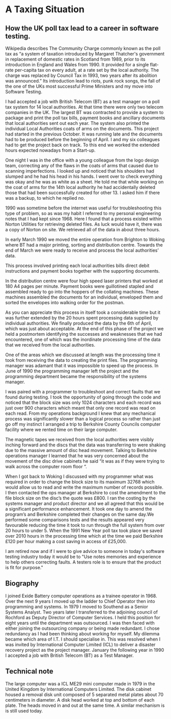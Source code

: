 # A Taxing Situation

## How the UK poll tax lead to a career in software testing.

Wikipedia describes The Community Charge commonly known as the poll tax as “a system of taxation introduced by Margaret Thatcher's government in replacement of domestic rates in Scotland from 1989, prior to its introduction in England and Wales from 1990. It provided for a single flat-rate per-capita tax on every adult, at a rate set by the local authority. The charge was replaced by Council Tax in 1993, two years after its abolition was announced.”  Its introduction lead to riots, punk rock songs, the fall of the one of the UKs most successful Prime Ministers and my move into Software Testing.

I had accepted a job with British Telecom (BT) as a test manager on a poll tax system for 14 local authorities. At that time there were only two telecom companies in the UK. The largest BT was contracted to provide a system to package and print the poll tax bills, payment books and ancillary documents that local authorities sent out each year. The system also printed the individual Local Authorities coats of arms on the documents. This project had started in the previous October. It was running late and the documents had to be produced before the beginning of April. I and my six colleagues had to get the project back on track. To this end we worked the extended hours expected nowadays from a Start-up.  

One night I was in the office with a young colleague from the logo design team, correcting any of the flaws in the coats of arms that caused due to scanning imperfections. I looked up and noticed that his shoulders had slumped and he had his head in his hands. I went over to check everything was okay and he was as white as a sheet. He told me that while working on the coat of arms for the 14th local authority he had accidentally deleted those that had been successfully created for other 13. I asked him if there was a backup, to which he replied no. 

1990 was sometime before the internet was useful for troubleshooting this type of problem, so as was my habit I referred to my personal engineering notes that I had kept since 1968. Here I found that a process existed within Norton Utilities for retrieving deleted files. As luck would have it, there was a copy of Norton on site. We retrieved all of the data in about three hours.

In early March 1990 we moved the entire operation from Brighton to Woking where BT had a major printing, sorting and distribution centre. Towards the end of March we were ready to receive and process the local authorities’ data.

This process involved printing each local authorities bills direct debit instructions and payment books together with the supporting documents.

In the distribution centre were four high speed laser printers that worked at 180 A4 pages per minute. Payment books were guillotined stapled and assembled ready to go into the hoppers of the collating machines. These machines assembled the documents for an individual, enveloped them and sorted the envelopes into walking order for the postman. 

As you can appreciate this process in itself took a considerable time but it was further extended by the 20 hours spent processing data supplied by individual authorities. We finally produced the data by the 6th of April, which was just about acceptable. At the end of this phase of the project we held a postmortem identifying the successes and weaknesses that we had encountered, one of which was the inordinate processing time of the data that we received from the local authorities.

One of the areas which we discussed at length was the processing time it took from receiving the data to creating the print files. The programming manager was adamant that it was impossible to speed up the process. In June of 1990 the programming manager left the project and the programming department became the responsibility of the systems manager. 

I was paired with a programmer to troubleshoot and correct faults that we found during testing. I took the opportunity of going through the code and noticed that the block size was only 1024 characters and each record was just over 900 characters which meant that only one record was read on each read. From my operations background I knew that any mechanical process was significantly slower than a logical process so rather than just go off my instinct I arranged a trip to Berkshire County Councils computer facility where we rented time on their large computer. 

The magnetic tapes we received from the local authorities were visibly inching forward and the discs that the data was transferring to were shaking due to the massive amount of disc head movement. Talking to Berkshire operations manager I learned that he was very concerned about the movement of the disc drive cabinets he said “it was as if they were trying to walk across the computer room floor “. 

When I got back to Woking I discussed with my programmer what was required in order to change the block size to its maximum 32768 which would allow us to read and write the maximum number of records possible. I then contacted the ops manager at Berkshire to cost the amendment to the file block size on the disc’s the quote was £800. I ran the costing by the systems manager and product director and we all agreed that this would be a significant performance enhancement. It took one day to amend the program’s and Berkshire completed their changes on the same day.We performed some comparisons tests and the results appeared very favourable reducing the time it took to run through the full system from over 20 hours to under 5. When the 1991 New Year poll tax took place we saved over 2010 hours in the processing time which at the time we paid Berkshire £120 per hour making a cost saving in access of £25,000.

I am retired now and if I were to give advice to someone in today's software testing industry  today it would be to "Use notes memories and experience  to help others correcting faults. A testers role is to ensure that  the product is  fit for purpose."

## Biography

I joined Exide Battery computer operations as a trainee operator in 1968. Over the next 9 years I moved up the ladder to Chief Operator then into programming and systems. In 1979 I moved to Southend as a Senior Systems Analyst. Two years later I transferred to the adjoining council of Rochford as Deputy Director of Computer Services. I held this position for eight years until the department was outsourced. I was then faced with either joining the outsourcing company or being made redundant. I chose redundancy as I had been thinking about working for myself. My dilemma became which area of I.T. I should specialise in. This was resolved when I was invited by International Computer Limited (ICL) to deliver a disaster recovery project as the project manager. January the following year in 1990 I accepted a job with British Telecom (BT) as a Test Manager. 

## Technical note
The large computer was a ICL ME29 mini computer made in 1979 in the United Kingdom by International Computers Limited. The disk cabinet housed a removal disk unit composed of 5 separated metal plates about 70 centimeters in diameter. A disk head worked at top and bottom of each plate. The heads moved in and out at the same time. A similar mechanism is is still used today.

